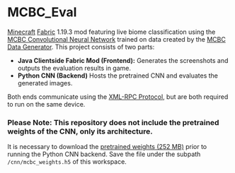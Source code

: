 # MCBC_Eval
[Minecraft](https://www.minecraft.net/) [Fabric](https://fabricmc.net/) 1.19.3 mod featuring live biome classification using the [MCBC Convolutional Neural Network](https://github.com/svenschreiber/mcbc) trained on data created by the [MCBC Data Generator](https://github.com/OfficialLahusa/mcbc_datagen). This project consists of two parts:
- **Java Clientside Fabric Mod (Frontend):** Generates the screenshots and outputs the evaluation results in game.
- **Python CNN (Backend)** Hosts the pretrained CNN and evaluates the generated images.

Both ends communicate using the [XML-RPC Protocol](http://xmlrpc.com/), but are both required to run on the same device.

### **Please Note:** This repository does not include the pretrained weights of the CNN, only its architecture.
It is necessary to download the [pretrained weights (252 MB)](https://www.dropbox.com/s/9864380t9npznma/mcbc_weights.h5?dl=1) prior to running the Python CNN backend. Save the file under the subpath `/cnn/mcbc_weights.h5` of this workspace.
